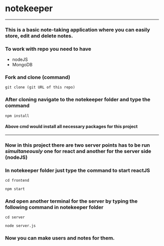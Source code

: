 # notekeeper
---

### This is a basic note-taking application where you can easily store, edit and delete notes.

### To work with repo you need to have 
- nodeJS
- MongoDB

### Fork and clone (command)
```
git clone (git URL of this repo)
```
### After cloning navigate to the notekeeper folder and type the command
```
npm install 
```
#### Above cmd would install all necessary packages for this project

---

### Now in this project there are two server points has to be run ***simultaneously*** one for react and another for the server side (nodeJS)

### In notekeeper folder just type the command to start reactJS
```
cd frontend
```
```
npm start
```
### And open another terminal for the server by typing the following command in notekeeper folder 
```
cd server
```
```
node server.js 
```
### Now you can make users and notes for them.

